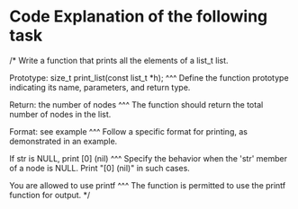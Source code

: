 # Code Explanation of the following task

/* 
   Write a function that prints all the elements of a list_t list.
   
   Prototype: size_t print_list(const list_t *h);
   ^^^ Define the function prototype indicating its name, parameters, and return type.

   Return: the number of nodes
   ^^^ The function should return the total number of nodes in the list.

   Format: see example
   ^^^ Follow a specific format for printing, as demonstrated in an example.

   If str is NULL, print [0] (nil)
   ^^^ Specify the behavior when the 'str' member of a node is NULL. Print "[0] (nil)" in such cases.

   You are allowed to use printf
   ^^^ The function is permitted to use the printf function for output.
*/


